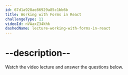 ```yaml
---
id: 67d1a928ae86929a85c1bb6b
title: Working with Forms in React
challengeType: 11
videoId: nVAaxZ34khk
dashedName: lecture-working-with-forms-in-react
---
```


# --description--

Watch the video lecture and answer the questions below.


